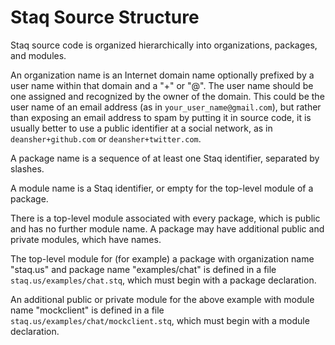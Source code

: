Staq Source Structure
=====================

Staq source code is organized hierarchically into organizations, packages, and modules.

An organization name is an Internet domain name optionally prefixed by a user name within that
domain and a "+" or "@".  The user name should be one assigned and recognized by the owner of the
domain.  This could be the user name of an email address (as in `your_user_name@gmail.com`), but
rather than exposing an email address to spam by putting it in source code, it is usually better to
use a public identifier at a social network, as in `deansher+github.com` or `deansher+twitter.com`.

A package name is a sequence of at least one Staq identifier, separated by slashes.

A module name is a Staq identifier, or empty for the top-level module of a package.

There is a top-level module associated with every package, which is public and has no further
module name.  A package may have additional public and private modules, which have names.

The top-level module for (for example) a package with organization name "staq.us" and package name
"examples/chat" is defined in a file `staq.us/examples/chat.stq`, which must begin with a package
declaration.

An additional public or private module for the above example with module name "mockclient" is
defined in a file `staq.us/examples/chat/mockclient.stq`, which must begin with a module
declaration.